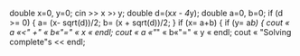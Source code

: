 double x=0, y=0;
cin >> x >› y;
double d=(x*x - 4*y);
double a=0, b=0;
if (d >= 0) {
a= (x- sqrt(d))/2;
b= (x + sqrt(d))/2;
}
if (x= a+b) {
if (y= a*b) {
cout « a «<" +" « b«"=" « x « endl;
cout « a «"*" « b«"=" « y « endl;
cout « "Solving complete"s << endl;
